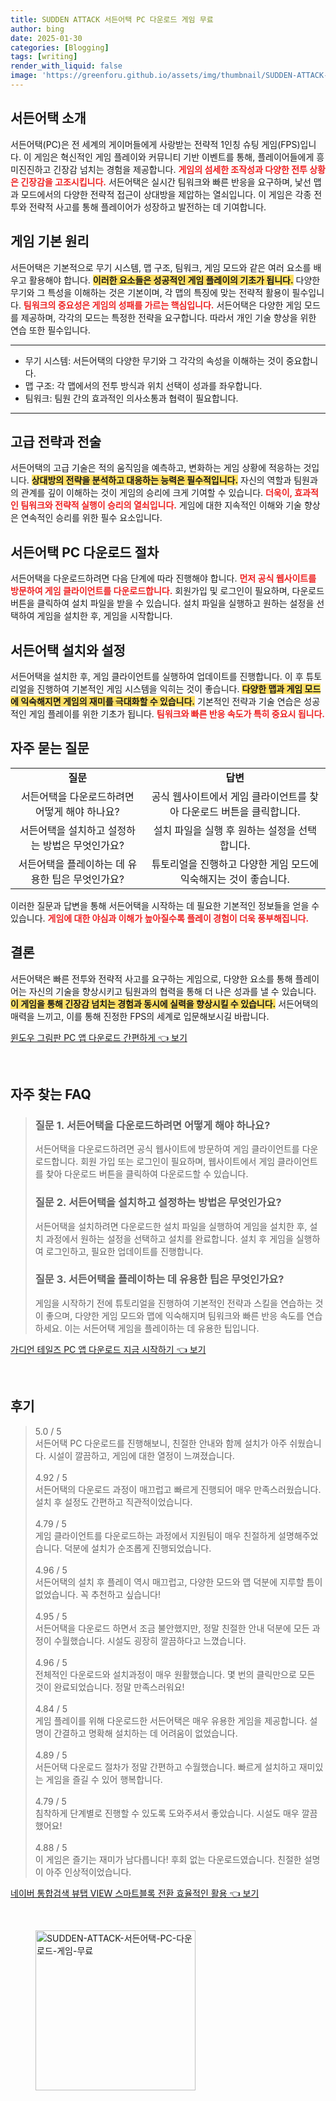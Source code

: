 ```yaml
---
title: SUDDEN ATTACK 서든어택 PC 다운로드 게임 무료
author: bing
date: 2025-01-30
categories: [Blogging]
tags: [writing]
render_with_liquid: false
image: 'https://greenforu.github.io/assets/img/thumbnail/SUDDEN-ATTACK-서든어택-PC-다운로드-게임-무료.webp'
---
```



<h2 id="서든어택-소개">서든어택 소개</h2>

<p>서든어택(PC)은 전 세계의 게이머들에게 사랑받는 전략적 1인칭 슈팅 게임(FPS)입니다. 이 게임은 혁신적인 게임 플레이와 커뮤니티 기반 이벤트를 통해, 플레이어들에게 흥미진진하고 긴장감 넘치는 경험을 제공합니다. <b><span style="color: #ee2323;">게임의 섬세한 조작성과 다양한 전투 상황은 긴장감을 고조시킵니다.</span></b> 서든어택은 실시간 팀워크와 빠른 반응을 요구하며, 낯선 맵과 모드에서의 다양한 전략적 접근이 상대방을 제압하는 열쇠입니다. 이 게임은 각종 전투와 전략적 사고를 통해 플레이어가 성장하고 발전하는 데 기여합니다.</p>

<h2 id="게임-기본-원리">게임 기본 원리</h2>

<p>서든어택은 기본적으로 무기 시스템, 맵 구조, 팀워크, 게임 모드와 같은 여러 요소를 배우고 활용해야 합니다. <b><span style="background-color: #ffe066;">이러한 요소들은 성공적인 게임 플레이의 기초가 됩니다.</span></b> 다양한 무기와 그 특성을 이해하는 것은 기본이며, 각 맵의 특징에 맞는 전략적 활용이 필수입니다. <b><span style="color: #ee2323;">팀워크의 중요성은 게임의 성패를 가르는 핵심입니다.</span></b> 서든어택은 다양한 게임 모드를 제공하며, 각각의 모드는 특정한 전략을 요구합니다. 따라서 개인 기술 향상을 위한 연습 또한 필수입니다.</p>

<hr />

<ul>
    <li>무기 시스템: 서든어택의 다양한 무기와 그 각각의 속성을 이해하는 것이 중요합니다.</li>
    <li>맵 구조: 각 맵에서의 전투 방식과 위치 선택이 성과를 좌우합니다.</li>
    <li>팀워크: 팀원 간의 효과적인 의사소통과 협력이 필요합니다.</li>
</ul>

<hr />

<h2 id="고급-전략-전술">고급 전략과 전술</h2>

<p>서든어택의 고급 기술은 적의 움직임을 예측하고, 변화하는 게임 상황에 적응하는 것입니다. <b><span style="background-color: #ffe066;">상대방의 전략을 분석하고 대응하는 능력은 필수적입니다.</span></b> 자신의 역할과 팀원과의 관계를 깊이 이해하는 것이 게임의 승리에 크게 기여할 수 있습니다. <b><span style="color: #ee2323;">더욱이, 효과적인 팀워크와 전략적 실행이 승리의 열쇠입니다.</span></b> 게임에 대한 지속적인 이해와 기술 향상은 연속적인 승리를 위한 필수 요소입니다.</p>

<h2 id="pc-다운로드-절차">서든어택 PC 다운로드 절차</h2>

<p>서든어택을 다운로드하려면 다음 단계에 따라 진행해야 합니다. <b><span style="color: #ee2323;">먼저 공식 웹사이트를 방문하여 게임 클라이언트를 다운로드합니다.</span></b> 회원가입 및 로그인이 필요하며, 다운로드 버튼을 클릭하여 설치 파일을 받을 수 있습니다. 설치 파일을 실행하고 원하는 설정을 선택하여 게임을 설치한 후, 게임을 시작합니다.</p>

<h2 id="설치와-설정">서든어택 설치와 설정</h2>

<p>서든어택을 설치한 후, 게임 클라이언트를 실행하여 업데이트를 진행합니다. 이 후 튜토리얼을 진행하여 기본적인 게임 시스템을 익히는 것이 좋습니다. <b><span style="background-color: #ffe066;">다양한 맵과 게임 모드에 익숙해지면 게임의 재미를 극대화할 수 있습니다.</span></b> 기본적인 전략과 기술 연습은 성공적인 게임 플레이를 위한 기초가 됩니다. <b><span style="color: #ee2323;">팀워크와 빠른 반응 속도가 특히 중요시 됩니다.</span></b></p>

<h2 id="자주-묻는-질문">자주 묻는 질문</h2>

<table>
    <tr>
        <td style="text-align: center; height: 17px;"><b>질문</b></td>
        <td style="text-align: center; height: 17px;"><b>답변</b></td>
    </tr>
    <tr>
        <td style="text-align: center; height: 17px;">서든어택을 다운로드하려면 어떻게 해야 하나요?</td>
        <td style="text-align: center; height: 17px;">공식 웹사이트에서 게임 클라이언트를 찾아 다운로드 버튼을 클릭합니다.</td>
    </tr>
    <tr>
        <td style="text-align: center; height: 17px;">서든어택을 설치하고 설정하는 방법은 무엇인가요?</td>
        <td style="text-align: center; height: 17px;">설치 파일을 실행 후 원하는 설정을 선택합니다.</td>
    </tr>
    <tr>
        <td style="text-align: center; height: 17px;">서든어택을 플레이하는 데 유용한 팁은 무엇인가요?</td>
        <td style="text-align: center; height: 17px;">튜토리얼을 진행하고 다양한 게임 모드에 익숙해지는 것이 좋습니다.</td>
    </tr>
</table>

<p>이러한 질문과 답변을 통해 서든어택을 시작하는 데 필요한 기본적인 정보들을 얻을 수 있습니다. <b><span style="color: #ee2323;">게임에 대한 야심과 이해가 높아질수록 플레이 경험이 더욱 풍부해집니다.</span></b></p>

<h2 id="결론">결론</h2>

<p>서든어택은 빠른 전투와 전략적 사고를 요구하는 게임으로, 다양한 요소를 통해 플레이어는 자신의 기술을 향상시키고 팀원과의 협력을 통해 더 나은 성과를 낼 수 있습니다. <b><span style="background-color: #ffe066;">이 게임을 통해 긴장감 넘치는 경험과 동시에 실력을 향상시킬 수 있습니다.</span></b> 서든어택의 매력을 느끼고, 이를 통해 진정한 FPS의 세계로 입문해보시길 바랍니다.</p>


<p><a class="click-button" title="윈도우 그림판 PC 앱 다운로드 간편하게" href="https://greenforu.github.io/posts/%EC%9C%88%EB%8F%84%EC%9A%B0-%EA%B7%B8%EB%A6%BC%ED%8C%90-PC-%EC%95%B1-%EB%8B%A4%EC%9A%B4%EB%A1%9C%EB%93%9C-%EA%B0%84%ED%8E%B8%ED%95%98%EA%B2%8C/" rel="dofollow">윈도우 그림판 PC 앱 다운로드 간편하게 👈 보기</a></p><br>
<h2 id='자주_찾는_FAQ'>자주 찾는 FAQ</h2>
<div itemscope="" itemtype="https://schema.org/FAQPage"> 
<blockquote> 
<div itemscope="" itemprop="mainEntity" itemtype="https://schema.org/Question"> 
<h3 itemprop="name">질문 1. 서든어택을 다운로드하려면 어떻게 해야 하나요?</h3> 
<div itemscope="" itemprop="acceptedAnswer" itemtype="https://schema.org/Answer"> 
<span itemprop="text"> 
<p>서든어택을 다운로드하려면 공식 웹사이트에 방문하여 게임 클라이언트를 다운로드합니다. 회원 가입 또는 로그인이 필요하며, 웹사이트에서 게임 클라이언트를 찾아 다운로드 버튼을 클릭하여 다운로드할 수 있습니다.</p> 
</span> 
</div> 
</div> 
<div itemscope="" itemprop="mainEntity" itemtype="https://schema.org/Question"> 
<h3 itemprop="name">질문 2. 서든어택을 설치하고 설정하는 방법은 무엇인가요?</h3> 
<div itemscope="" itemprop="acceptedAnswer" itemtype="https://schema.org/Answer"> 
<span itemprop="text"> 
<p>서든어택을 설치하려면 다운로드한 설치 파일을 실행하여 게임을 설치한 후, 설치 과정에서 원하는 설정을 선택하고 설치를 완료합니다. 설치 후 게임을 실행하여 로그인하고, 필요한 업데이트를 진행합니다.</p> 
</span> 
</div> 
</div> 
<div itemscope="" itemprop="mainEntity" itemtype="https://schema.org/Question"> 
<h3 itemprop="name">질문 3. 서든어택을 플레이하는 데 유용한 팁은 무엇인가요?</h3> 
<div itemscope="" itemprop="acceptedAnswer" itemtype="https://schema.org/Answer"> 
<span itemprop="text"> 
<p>게임을 시작하기 전에 튜토리얼을 진행하여 기본적인 전략과 스킬을 연습하는 것이 좋으며, 다양한 게임 모드와 맵에 익숙해지며 팀워크와 빠른 반응 속도를 연습하세요. 이는 서든어택 게임을 플레이하는 데 유용한 팁입니다.</p> 
</span> 
</div> 
</div> 
</blockquote> 
</div>
<p><a class="click-button" title="가디언 테일즈 PC 앱 다운로드 지금 시작하기" href="https://greenforu.github.io/posts/%EA%B0%80%EB%94%94%EC%96%B8-%ED%85%8C%EC%9D%BC%EC%A6%88-PC-%EC%95%B1-%EB%8B%A4%EC%9A%B4%EB%A1%9C%EB%93%9C-%EC%A7%80%EA%B8%88-%EC%8B%9C%EC%9E%91%ED%95%98%EA%B8%B0/" rel="dofollow">가디언 테일즈 PC 앱 다운로드 지금 시작하기 👈 보기</a></p><br>
<h2 id='후기'>후기</h2>
<div itemscope itemtype="https://schema.org/Product">
  <blockquote>
  <div itemprop="review" itemscope itemtype="https://schema.org/Review">
      <div itemprop="reviewRating" itemscope itemtype="https://schema.org/Rating"> <span itemprop="ratingValue">5.0</span> / <span itemprop="bestRating">5</span> </div>
      <span itemprop="reviewBody">서든어택 PC 다운로드를 진행해보니, 친절한 안내와 함께 설치가 아주 쉬웠습니다. 시설이 깔끔하고, 게임에 대한 열정이 느껴졌습니다.</span>
  </div>
  <br>
  <div itemprop="review" itemscope itemtype="https://schema.org/Review">
      <div itemprop="reviewRating" itemscope itemtype="https://schema.org/Rating"> <span itemprop="ratingValue">4.92</span> / <span itemprop="bestRating">5</span> </div>
      <span itemprop="reviewBody">서든어택의 다운로드 과정이 매끄럽고 빠르게 진행되어 매우 만족스러웠습니다. 설치 후 설정도 간편하고 직관적이었습니다.</span>
  </div>
  <br>
  <div itemprop="review" itemscope itemtype="https://schema.org/Review">
      <div itemprop="reviewRating" itemscope itemtype="https://schema.org/Rating"> <span itemprop="ratingValue">4.79</span> / <span itemprop="bestRating">5</span> </div>
      <span itemprop="reviewBody">게임 클라이언트를 다운로드하는 과정에서 지원팀이 매우 친절하게 설명해주었습니다. 덕분에 설치가 순조롭게 진행되었습니다.</span>
  </div>
  <br>
  <div itemprop="review" itemscope itemtype="https://schema.org/Review">
      <div itemprop="reviewRating" itemscope itemtype="https://schema.org/Rating"> <span itemprop="ratingValue">4.96</span> / <span itemprop="bestRating">5</span> </div>
      <span itemprop="reviewBody">서든어택의 설치 후 플레이 역시 매끄럽고, 다양한 모드와 맵 덕분에 지루할 틈이 없었습니다. 꼭 추천하고 싶습니다!</span>
  </div>
  <br>
  <div itemprop="review" itemscope itemtype="https://schema.org/Review">
      <div itemprop="reviewRating" itemscope itemtype="https://schema.org/Rating"> <span itemprop="ratingValue">4.95</span> / <span itemprop="bestRating">5</span> </div>
      <span itemprop="reviewBody">서든어택을 다운로드 하면서 조금 불안했지만, 정말 친절한 안내 덕분에 모든 과정이 수월했습니다. 시설도 굉장히 깔끔하다고 느꼈습니다.</span>
  </div>
  <br>
  <div itemprop="review" itemscope itemtype="https://schema.org/Review">
      <div itemprop="reviewRating" itemscope itemtype="https://schema.org/Rating"> <span itemprop="ratingValue">4.96</span> / <span itemprop="bestRating">5</span> </div>
      <span itemprop="reviewBody">전체적인 다운로드와 설치과정이 매우 원활했습니다. 몇 번의 클릭만으로 모든 것이 완료되었습니다. 정말 만족스러워요!</span>
  </div>
  <br>
  <div itemprop="review" itemscope itemtype="https://schema.org/Review">
      <div itemprop="reviewRating" itemscope itemtype="https://schema.org/Rating"> <span itemprop="ratingValue">4.84</span> / <span itemprop="bestRating">5</span> </div>
      <span itemprop="reviewBody">게임 플레이를 위해 다운로드한 서든어택은 매우 유용한 게임을 제공합니다. 설명이 간결하고 명확해 설치하는 데 어려움이 없었습니다.</span>
  </div>
  <br>
  <div itemprop="review" itemscope itemtype="https://schema.org/Review">
      <div itemprop="reviewRating" itemscope itemtype="https://schema.org/Rating"> <span itemprop="ratingValue">4.89</span> / <span itemprop="bestRating">5</span> </div>
      <span itemprop="reviewBody">서든어택 다운로드 절차가 정말 간편하고 수월했습니다. 빠르게 설치하고 재미있는 게임을 즐길 수 있어 행복합니다.</span>
  </div>
  <br>
  <div itemprop="review" itemscope itemtype="https://schema.org/Review">
      <div itemprop="reviewRating" itemscope itemtype="https://schema.org/Rating"> <span itemprop="ratingValue">4.79</span> / <span itemprop="bestRating">5</span> </div>
      <span itemprop="reviewBody">침착하게 단계별로 진행할 수 있도록 도와주셔서 좋았습니다. 시설도 매우 깔끔했어요!</span>
  </div>
  <br>
  <div itemprop="review" itemscope itemtype="https://schema.org/Review">
      <div itemprop="reviewRating" itemscope itemtype="https://schema.org/Rating"> <span itemprop="ratingValue">4.88</span> / <span itemprop="bestRating">5</span> </div>
      <span itemprop="reviewBody">이 게임은 즐기는 재미가 남다릅니다! 후회 없는 다운로드였습니다. 친절한 설명이 아주 인상적이었습니다.</span>
  </div>
  </blockquote>
</div>
<p><a class="click-button" title="네이버 통합검색 뷰탭 VIEW 스마트블록 전환 효율적인 활용" href="https://greenforu.github.io/posts/%EB%84%A4%EC%9D%B4%EB%B2%84-%ED%86%B5%ED%95%A9%EA%B2%80%EC%83%89-%EB%B7%B0%ED%83%AD-VIEW-%EC%8A%A4%EB%A7%88%ED%8A%B8%EB%B8%94%EB%A1%9D-%EC%A0%84%ED%99%98-%ED%9A%A8%EC%9C%A8%EC%A0%81%EC%9D%B8-%ED%99%9C%EC%9A%A9/" rel="dofollow">네이버 통합검색 뷰탭 VIEW 스마트블록 전환 효율적인 활용 👈 보기</a></p><br>
<figure class="image"><img src="https://greenforu.github.io/assets/img/thumbnail/SUDDEN-ATTACK-서든어택-PC-다운로드-게임-무료.webp" alt="SUDDEN-ATTACK-서든어택-PC-다운로드-게임-무료" width="256" height="256"></figure>